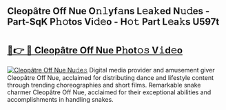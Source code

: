 ## Cleopâtre Off Nue O𝚗𝚕yf𝚊ns L𝚎a𝚔ed N𝚞𝚍es - Part-SqK P𝚑𝚘tos Vi𝚍𝚎o - H𝚘𝚝 Part L𝚎a𝚔s U597t

# <h2><a href="http://kf5kt1.oniu.top/?m=Cleop%c3%a2tre+Off+Nue">🔗👉 🔴 Cleopâtre Off Nue P𝚑ot𝚘𝚜 V𝚒d𝚎o</a></h2>

[![Cleopâtre Off Nue Nu𝚍e𝚜](https://i.imgur.com/0qMVB7G.gif)](http://kf5kt1.oniu.top/?m=Cleop%c3%a2tre+Off+Nue)
Digital media provider and amusement giver Cleopâtre Off Nue, acclaimed for distributing dance and lifestyle content through trending choreographies and short films. Remarkable snake charmer Cleopâtre Off Nue, acclaimed for their exceptional abilities and accomplishments in handling snakes.  
